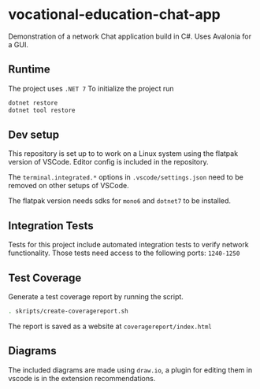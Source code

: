 # vocational-education-chat-app

Demonstration of a network Chat application build in C#.
Uses Avalonia for a GUI.

## Runtime
The project uses `.NET 7`
To initialize the project run

```sh
dotnet restore
dotnet tool restore
```

## Dev setup
This repository is set up to to work on a Linux system using the flatpak version of VSCode.
Editor config is included in the repository.

The `terminal.integrated.*` options in `.vscode/settings.json` need to be removed on other setups of VSCode.

The flatpak version needs sdks for `mono6` and `dotnet7` to be installed.

## Integration Tests

Tests for this project include automated integration tests to verify network functionality.
Those tests need access to the following ports: `1240-1250`

## Test Coverage
Generate a test coverage report by running the script.
```sh
. skripts/create-coveragereport.sh
```
The report is saved as a website at `coveragereport/index.html`

## Diagrams
The included diagrams are made using `draw.io`, a plugin for editing them in vscode is in the extension recommendations.